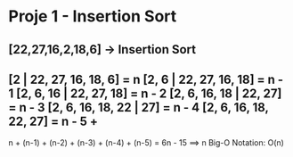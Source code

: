# Proje 1 - Insertion Sort


## [22,27,16,2,18,6] -> Insertion Sort

[2 | 22, 27, 16, 18, 6] = n 
[2, 6 | 22, 27, 16, 18] = n - 1
[2, 6, 16 | 22, 27, 18] = n - 2
[2, 6, 16, 18 | 22, 27] = n - 3
[2, 6, 16, 18, 22 | 27] = n - 4
[2, 6, 16, 18, 22, 27] = n - 5
                                      +
----------------------------------------
n + (n-1) + (n-2) + (n-3) + (n-4) + (n-5) = 6n - 15 ==> n
Big-O Notation: O(n)


